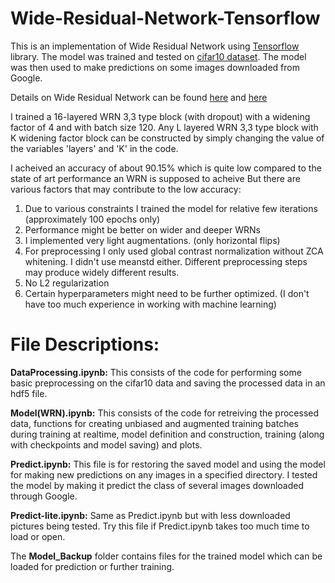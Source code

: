 # Wide-Residual-Network-Tensorflow

This is an implementation of Wide Residual Network using [Tensorflow](https://www.tensorflow.org/) library. 
The model was trained and tested on [cifar10 dataset](https://www.cs.toronto.edu/~kriz/cifar.html). The model was then used to make predictions on some images downloaded from Google.

Details on Wide Residual Network can be found [here](https://arxiv.org/abs/1605.07146) and [here](https://github.com/szagoruyko/wide-residual-networks)

I trained a 16-layered WRN 3,3 type block (with dropout) with a widening factor of 4 and with batch size 120. Any L layered WRN 3,3 type block with K widening factor block can be constructed by simply changing the value of the variables 'layers' and 'K' in the code.

I acheived an accuracy of about 90.15% which is quite low compared to the state of art performance an WRN is supposed to acheive
But there are various factors that may contribute to the low accuracy:

1) Due to various constraints I trained the model for relative few iterations (approximately 100 epochs only)
2) Performance might be better on wider and deeper WRNs
3) I implemented very light augmentations. (only horizontal flips)
4) For preprocessing I only used global contrast normalization without ZCA whitening. I didn't use meanstd either. Different preprocessing
   steps may produce widely different results.
5) No L2 regularization
6) Certain hyperparameters might need to be further optimized. (I don't have too much experience in working with machine learning)

# File Descriptions:

**DataProcessing.ipynb:** This consists of the code for performing some basic preprocessing on the cifar10 data and saving the processed data in an hdf5 file.

**Model(WRN).ipynb:** This consists of the code for retreiving the processed data, functions for creating unbiased and augmented training batches during training at realtime, model definition and construction, training (along with checkpoints and model saving) and plots.

**Predict.ipynb:** This file is for restoring the saved model and using the model for making new predictions on any images in a specified directory. I tested the model by making it predict the class of several images downloaded through Google.

**Predict-lite.ipynb:** Same as Predict.ipynb but with less downloaded pictures being tested. Try this file if Predict.ipynb takes too much time to load or open. 

The **Model_Backup** folder contains files for the trained model which can be loaded for prediction or further training.
